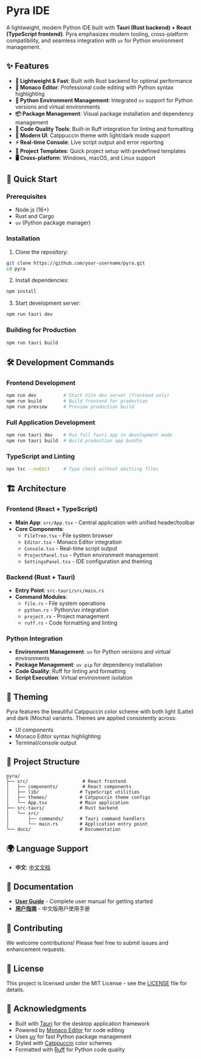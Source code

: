 # Pyra IDE

A lightweight, modern Python IDE built with **Tauri (Rust backend) + React (TypeScript frontend)**. Pyra emphasizes modern tooling, cross-platform compatibility, and seamless integration with `uv` for Python environment management.

## ✨ Features

- **🚀 Lightweight & Fast**: Built with Rust backend for optimal performance
- **🎨 Monaco Editor**: Professional code editing with Python syntax highlighting
- **🐍 Python Environment Management**: Integrated `uv` support for Python versions and virtual environments
- **📦 Package Management**: Visual package installation and dependency management
- **🔧 Code Quality Tools**: Built-in Ruff integration for linting and formatting
- **🌈 Modern UI**: Catppuccin theme with light/dark mode support
- **⚡ Real-time Console**: Live script output and error reporting
- **🔄 Project Templates**: Quick project setup with predefined templates
- **🖥️ Cross-platform**: Windows, macOS, and Linux support

## 🚀 Quick Start

### Prerequisites

- Node.js (16+)
- Rust and Cargo
- `uv` (Python package manager)

### Installation

1. Clone the repository:
```bash
git clone https://github.com/your-username/pyra.git
cd pyra
```

2. Install dependencies:
```bash
npm install
```

3. Start development server:
```bash
npm run tauri dev
```

### Building for Production

```bash
npm run tauri build
```

## 🛠️ Development Commands

### Frontend Development
```bash
npm run dev          # Start Vite dev server (frontend only)
npm run build        # Build frontend for production
npm run preview      # Preview production build
```

### Full Application Development
```bash
npm run tauri dev    # Run full Tauri app in development mode
npm run tauri build  # Build production app bundle
```

### TypeScript and Linting
```bash
npx tsc --noEmit     # Type check without emitting files
```

## 🏗️ Architecture

### Frontend (React + TypeScript)
- **Main App**: `src/App.tsx` - Central application with unified header/toolbar
- **Core Components**:
  - `FileTree.tsx` - File system browser
  - `Editor.tsx` - Monaco Editor integration
  - `Console.tsx` - Real-time script output
  - `ProjectPanel.tsx` - Python environment management
  - `SettingsPanel.tsx` - IDE configuration and theming

### Backend (Rust + Tauri)
- **Entry Point**: `src-tauri/src/main.rs`
- **Command Modules**:
  - `file.rs` - File system operations
  - `python.rs` - Python/uv integration
  - `project.rs` - Project management
  - `ruff.rs` - Code formatting and linting

### Python Integration
- **Environment Management**: `uv` for Python versions and virtual environments
- **Package Management**: `uv pip` for dependency installation
- **Code Quality**: Ruff for linting and formatting
- **Script Execution**: Virtual environment isolation

## 🎨 Theming

Pyra features the beautiful Catppuccin color scheme with both light (Latte) and dark (Mocha) variants. Themes are applied consistently across:

- UI components
- Monaco Editor syntax highlighting
- Terminal/console output

## 📁 Project Structure

```
pyra/
├── src/                    # React frontend
│   ├── components/         # React components
│   ├── lib/               # TypeScript utilities
│   ├── themes/            # Catppuccin theme configs
│   └── App.tsx            # Main application
├── src-tauri/             # Rust backend
│   └── src/
│       ├── commands/      # Tauri command handlers
│       └── main.rs        # Application entry point
└── docs/                  # Documentation
```

## 🌍 Language Support

- **中文**: [中文文档](./docs/README.md)

## 📖 Documentation

- **[User Guide](./docs/USER_GUIDE_EN.md)** - Complete user manual for getting started
- **[用户指南](./docs/USER_GUIDE.md)** - 中文版用户使用手册

## 🤝 Contributing

We welcome contributions! Please feel free to submit issues and enhancement requests.

## 📄 License

This project is licensed under the MIT License - see the [LICENSE](LICENSE) file for details.

## 🙏 Acknowledgments

- Built with [Tauri](https://tauri.app/) for the desktop application framework
- Powered by [Monaco Editor](https://microsoft.github.io/monaco-editor/) for code editing
- Uses [uv](https://github.com/astral-sh/uv) for fast Python package management
- Styled with [Catppuccin](https://catppuccin.com/) color schemes
- Formatted with [Ruff](https://github.com/astral-sh/ruff) for Python code quality